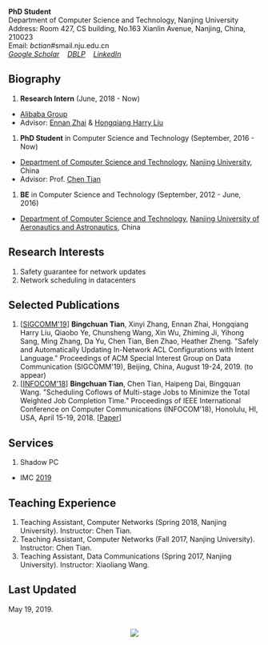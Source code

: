 **PhD Student**  
Department of Computer Science and Technology, Nanjing University  
Address: Room 427, CS building, No.163 Xianlin Avenue, Nanjing, China, 210023  
Email: _bctian_#smail.nju.edu.cn  
[_Google Scholar_](https://scholar.google.com/citations?user=yAaafq4AAAAJ&hl=en)&nbsp;&nbsp;&nbsp; 
[_DBLP_](https://dblp.uni-trier.de/pers/hd/t/Tian:Bingchuan)&nbsp;&nbsp;&nbsp; 
[_LinkedIn_](https://www.linkedin.com/in/bingchuan-tian-b55234163/)

## Biography
1. **Research Intern** (June, 2018 - Now)  
  * [Alibaba Group](https://www.alibabagroup.com/en/global/home)  
  * Advisor: [Ennan Zhai](https://ennanzhai.github.io/) & [Hongqiang Harry Liu](http://www.hongqiangliu.com/)
1. **PhD Student** in Computer Science and Technology (September, 2016 - Now)  
  * [Department of Computer Science and Technology](http://cs.nju.edu.cn/), [Nanjing University](https://www.nju.edu.cn/), China  
  * Advisor: Prof. [Chen Tian](https://cs.nju.edu.cn/tianchen/)
1. **BE** in Computer Science and Technology (September, 2012 - June, 2016)  
  * [Department of Computer Science and Technology](http://cs.nuaa.edu.cn/), [Nanjing University of Aeronautics and Astronautics](http://www.nuaa.edu.cn/), China

## Research Interests
1. Safety guarantee for network updates
1. Network scheduling in datacenters

## Selected Publications
1. \[[SIGCOMM'19](http://conferences.sigcomm.org/sigcomm/2019/)\] 
  **Bingchuan Tian**, Xinyi Zhang, Ennan Zhai, Hongqiang Harry Liu, Qiaobo Ye, Chunsheng Wang, Xin Wu, Zhiming Ji, Yihong Sang, Ming Zhang, Da Yu, Chen Tian, Ben Zhao, Heather Zheng. 
  "Safely and Automatically Updating In-Network ACL Configurations with Intent Language." 
  Proceedings of ACM Special Interest Group on Data Communication (SIGCOMM'19), Beijing, China, August 19-24, 2019. 
  \(to appear\)
1. \[[INFOCOM'18](http://infocom2018.ieee-infocom.org/)\] 
  **Bingchuan Tian**, Chen Tian, Haipeng Dai, Bingquan Wang. 
  "Scheduling Coflows of Multi-stage Jobs to Minimize the Total Weighted Job Completion Time." 
  Proceedings of IEEE International Conference on Computer Communications (INFOCOM'18), Honolulu, HI, USA, April 15-19, 2018. 
\[[Paper](https://www.doi.org/10.1109/INFOCOM.2018.8486340)\]

## Services
1. Shadow PC
  * IMC [2019](https://conferences.sigcomm.org/imc/2019/shadow/)

## Teaching Experience
1. Teaching Assistant, Computer Networks (Spring 2018, Nanjing University). Instructor: Chen Tian.
1. Teaching Assistant, Computer Networks (Fall 2017, Nanjing University). Instructor: Chen Tian.
1. Teaching Assistant, Data Communications (Spring 2017, Nanjing University). Instructor: Xiaoliang Wang.

## Last Updated
May 19, 2019.

<br/>
<center>
  <!-- a href='https://clustrmaps.com/site/1aq0p'  title='Visit tracker' -->
    <img src='//clustrmaps.com/map_v2.png?cl=ffffff&w=500&t=tt&d=yHdqTPUuXOXJBrPTAVGiXTn3sj_4xXZwrMzOh8TFYe4'/>
  <!-- /a -->
</center>
